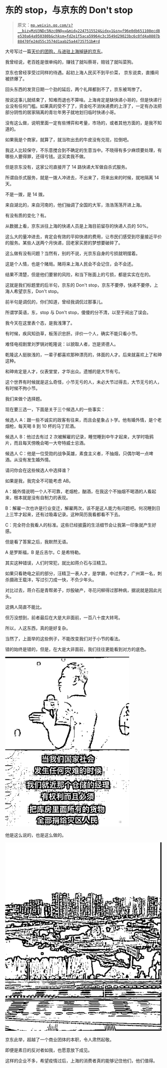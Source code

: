 # 东的 stop，与京东的 Don't stop

> 原文：[`mp.weixin.qq.com/s?__biz=MzU3NDc5Nzc0NQ==&mid=2247515524&idx=1&sn=f96e0db651108ecd8e530a64a950380b&chksm=fd2e1f5aca59964c3c3549d29023bc6c0fd4a0807b88470fe24d55c3574d1aab25a44735751b#rd`](http://mp.weixin.qq.com/s?__biz=MzU3NDc5Nzc0NQ==&mid=2247515524&idx=1&sn=f96e0db651108ecd8e530a64a950380b&chksm=fd2e1f5aca59964c3c3549d29023bc6c0fd4a0807b88470fe24d55c3574d1aab25a44735751b#rd)

大号写过一篇[天价的团购，与进驻上海掉链的京东](http://mp.weixin.qq.com/s?__biz=MzU0MjYwNDU2Mw==&mid=2247504948&idx=1&sn=58133350952d6f76cccc22ffc36d8db6&chksm=fb1ab848cc6d315e49c90ed75e0b483d5b51bd7b17d494f8fd43dce876d8687c5a6d223c4013&scene=21#wechat_redirect)。

我曾经说，老百姓是很单纯的，赚钱了就叫蔡哥，赔钱了就叫菜狗。 

京东也曾经享受过同样的待遇。起初上海人民买不到平价菜， 京东说卖，直播间被挤爆了。 

回头东西的发货日期一个劲的延后，两个礼拜都到不了，京东被骂惨了。

按说这事儿就结束了，知难而退也不算啥。上海肯定是缺快递小哥的，但是快递行业没有任何门槛。如果真的受不了了，资金吃不消快递费的上浮了，一定有办法把部分阴性的居家隔离的青壮年男子就地划归临时快递小哥。 

没有这么做，说明里面一定有些博弈和考量，市场的，或者其他方面的，是我不知道的。

如果我是个商家，就算了，就当吹出去的牛皮没有兑现，拉倒吧。

我这人比较保守，不乐意搅合到不确定的生意当中。不晓得有多少麻烦要处理，有哪些人要得罪，还得亏钱。这买卖我不做。

但是京东没有，这家公司直接开了 14 路快递大军做自杀式服务。 

所谓自杀式服务，就是一拨人冲进去，不出来了，将来出来的时候，就地隔离 14 天。

不是一拨，是 14 拨。 

来自湖北的，来自河南的，他们抽调了全国的大军，浩浩荡荡开进上海。 

有没有质的变化？有。 

从数据上看，京东派往上海的快递人员是上海目前留存的快递人员的 50%。

这么大的量冲进去，肯定会有效的平抑快递的费用，让市民们感受到尽量接近平价的服务。某些人送两个月快递，回老家买房的梦想要破碎了。 

这么做有没有问题？当然有，别的不说，光京东自身的亏损就明摆着。 

这是个人情，也是个赌局。赌将来上海人民会不会记住，会不会还。

结果不清楚，但是他们要冒的风险，和当下账面上的亏损，都是实实在在的。 

这就是我们标题里的后半句，京东的 Don't stop，京东不要停，快递不要停，上海人希望京东，Don't stop。

前半句是调侃的，你们知道，曾经我调侃过那事儿。 

所谓学英语，东，stop 与 Don't stop，傻傻的分不清，以至于闹出了误会。

我今天在这里表个态，是我浅薄了。 

有时候，疾风知劲草，板荡识忠肝。评价一个人，确实不能只看小节。

难怪电视剧里刘罗锅对乾隆说：以貌取人者，岂是贤德人。

乾隆这人挺肤浅的，一辈子都喜欢那种漂亮的，体面的人才。后来就喜欢上了和珅这种。 

和珅肯定是人才，仪表堂堂，才华出众。遗憾的是大节有亏。

这个世界有时候就是这么奇怪，小节无亏的人，未必大节过得去，大节无亏的人，有时候不拘小节。 

我们来做个选择题。 

现在要三选一，下面是关于三个候选人的一些事实：

候选人 A：跟一些不诚实的政客有往来，而且会星象占卜学。他有婚外情，是个老烟枪，每天喝 8 到 10 杯的马丁尼酒。

候选人 B：他过去有过 2 次被解雇的记录，睡觉睡到中午才起来，大学时吸鸦片，而且每天傍晚会喝一大夸特威士忌酒。

候选人 C：他是一位受勋的战争英雄，素食主义者，不抽烟，只偶尔喝一点啤酒。从没有发生婚外情。

请问你会在这些候选人中选择谁？

如果是我，我完全不可能考虑 AB。 

A：婚外情说明一个人不可靠，老烟枪，酗酒，在我这个不抽烟不喝酒的人看起来，根本就是没有自制力的表现。 

B：解雇一次也许是行业变迁，解雇两次，该不是这人能力有问题吧。何况睡到日上三竿才起来，还有过吸毒记录。这种简历我看都看不下去。 

C：完全符合我看人的标准。这些已经披露的生活细节会让我第一印象就产生好感。

但是看了答案之后，我默然无语。 

A 是罗斯福，B 是丘吉尔，C 是希特勒。

其实这种错误，人们时常犯，就比如蒋介石与汪精卫。 

如果只看艳电之前的部分，汪精卫一表人才，是学霸，中过秀才，广州第一名，刺杀摄政王载沣，写过引刀成一快，不负少年头。

对比过去，蒋介石是青帮弟子，炒股破产，寻花问柳得过那种病，据说就是因此光头。

这俩人简直不能比。 

但万没想到，前者最后在大是大非面前，一百八十度大转弯。 

所以，人这东西，真的是好复杂。 

当然了，上面举的这些例子，不能改变我们对于小节的看法。 

错的始终是错的，但是，在大是大非面前，我们往往更能看到对方的底色。 

![](img/8ce30ebbfe0e1fdaa59397253286a29a.png)

他是这么说的，也是这么做的。

![](img/93d49a6978a6eeea0ed29f5a456cc8c1.png)

京东此举，超越了一个商业团体的本职，令人肃然起敬。 

即便是素日的反对者如我，也愿意放下成见。 

这样的企业不多，希望疫情过后，上海的消费者真的能够记住他们，他们值得。